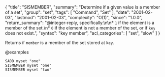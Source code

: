 {
  "title": "SISMEMBER",
  "summary": "Determine if a given value is a member of a set",
  "group": "set",
  "tags": [
    "Command",
    "Set"
  ],
  "date": "2001-02-03",
  "lastmod": "2001-02-03",
  "complexity": "O(1)",
  "since": "1.0.0",
  "return_summary": "@integer-reply, specifically:\n\n* `1` if the element is a member of the set.\n* `0` if the element is not a member of the set, or if `key` does not exist.",
  "syntax": "key member",
  "acl_categories": [
    "set",
    "slow"
  ]
}

Returns if `member` is a member of the set stored at `key`.

@examples

```cli
SADD myset "one"
SISMEMBER myset "one"
SISMEMBER myset "two"
```

